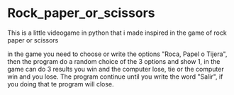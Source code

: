 # Rock_paper_or_scissors
This is a little videogame in python that i made inspired in the game of rock paper or scissors

in the game you need to choose or write the options "Roca, Papel o Tijera", then the program do a random choice of the 3 options and show 1, in the game can do 3 results
you win and the computer lose, tie or the computer win and you lose.
The program continue until you write the word "Salir", if you doing that te program will close.
